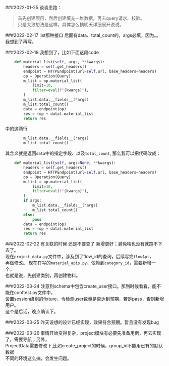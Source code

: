 ###2022-01-25
谈谈思路：
>首先创建项目，然后创建填充一堆数据。再去query请求、校验。\
> 只是大致想法是这样，具体怎么搞明天详细展开说说。

###2022-02-17
list那种接口 后面有data、total_count的，args必填，因为。。
我想到了再写。

###2022-02-18
我想到了，比如下面这段code
```python
    def material_list(self, args, **kwargs):
        headers = self.get_headers()
        endpoint = HTTPEndpoint(url=self.url, base_headers=headers)
        op = Operation(Query)
        m_list = op.material_list(
            limit=10,
            filter=eval(f"{kwargs}"),
        )
        m_list.data.__fields__(*args)
        m_list.total_count()
        data = endpoint(op)
        res = (op + data).material_list
        return res
```
中的这两行
```python
        m_list.data.__fields__(*args)
        m_list.total_count()
```
其含义就是返回`data`中的指定字段、以及`total_count`, 那么我可以把代码改成：
```python
    def material_list(self, args=None, **kwargs):
        headers = self.get_headers()
        endpoint = HTTPEndpoint(url=self.url, base_headers=headers)
        op = Operation(Query)
        m_list = op.material_list(
            limit=10,
            filter=eval(f"{kwargs}"),
        )
        if args:
            m_list.data.__fields__(*args)
            m_list.total_count()
        else:
            pass
        data = endpoint(op)
        res = (op + data).material_list
        return res
```

###2022-02-22
有关联的时候 还是不要查了 新增更好；避免啥也没有就跑不下去了。\
现在`project_data.py`文件中，涉及到了flow_id的查询，后续写完`flowApi`，\
再做修改。
现在在写的`material_apis.py`，依赖到`category_id`，需要新增一个。\
也就是说，先创建类别，再创建物料。

###2022-03-24
注意到schema中包含create_user接口。那到时候看看，能不能在conftest.py文件中，\
设置session级别的fixture，令检测user数量是否达到预期，若是pass，否则新增用户。\
这个是后话，晚点确认下。

###2022-03-25
昨天设想的设计已经实现，效果符合预期。暂且没有发现bug

###2022-03-26
事情开始变得复杂，project模块有必要先准备用例，再去实现了，需要导航；另外，\
ProjectData需要修改下,比如create_project的时候，group_id不能用已有的默认数据\
不同的环境这么搞，会发生问题。
